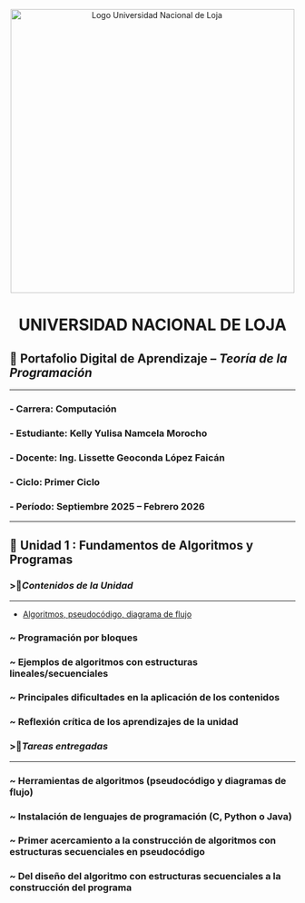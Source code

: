 <p align="center">
  <img src="https://joinforwater.ngo/wp-content/uploads/2022/05/logo-unl-HC-01-e1651758359420.png" 
       alt="Logo Universidad Nacional de Loja" 
       width="500">
</p>
 
  
**<h1 align="center"> UNIVERSIDAD NACIONAL DE LOJA</h1>**


## 🌼 Portafolio Digital de Aprendizaje – *Teoría de la Programación*  

---

###  - **Carrera:**  Computación  
###  - **Estudiante:**  Kelly Yulisa Namcela Morocho  
###  - **Docente:**  Ing. Lissette Geoconda López Faicán  
###  - **Ciclo:**  Primer Ciclo  
###  - **Período:**  Septiembre 2025 – Febrero 2026  

---

## 🍃 Unidad 1 : Fundamentos de Algoritmos y Programas



### >🌷***Contenidos de la Unidad***
---

- [Algoritmos, pseudocódigo, diagrama de flujo](#algoritmos_pseudocodigo_diagrama_flujo)

### ~ **Programación por bloques**

### ~ **Ejemplos de algoritmos con estructuras lineales/secuenciales** 

### ~ **Principales dificultades en la aplicación de los contenidos** 

### ~ **Reflexión crítica de los aprendizajes de la unidad** 


### >🌷***Tareas entregadas***
---

### ~ **Herramientas de algoritmos (pseudocódigo y diagramas de flujo)**

### ~ **Instalación de lenguajes de programación (C, Python o Java)**

### ~ **Primer acercamiento a la construcción de algoritmos con estructuras secuenciales en pseudocódigo**

### ~ **Del diseño del algoritmo con estructuras secuenciales a la construcción del programa**  















